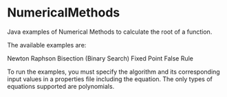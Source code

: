 # NumericalMethods
Java examples of Numerical Methods to calculate the root of a function. 

The available examples are:

Newton Raphson
Bisection (Binary Search)
Fixed Point
False Rule

To run the examples, you must specify the algorithm and its corresponding input values in a properties file including the equation.
The only types of equations supported are polynomials.
